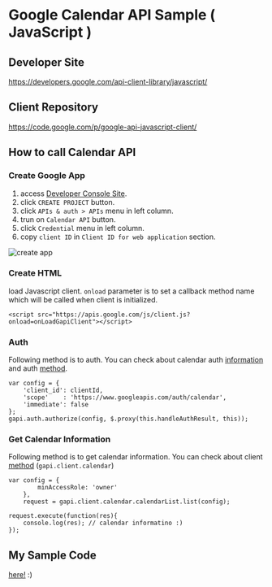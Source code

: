 # Google Calendar API Sample ( JavaScript )

## Developer Site
https://developers.google.com/api-client-library/javascript/

## Client Repository
https://code.google.com/p/google-api-javascript-client/


## How to call Calendar API

### Create Google App

1. access [Developer Console Site](https://cloud.google.com/console/project).
2. click `CREATE PROJECT` button.
3. click `APIs & auth > APIs` menu in left column.
4. trun on `Calendar API` button.
5. click `Credential` menu in left column.
6. copy `client ID` in `Client ID for web application` section.

![create app](http://kashiro.github.io/google-calendar-api-sample/images/create-app.png)

### Create HTML

load Javascript client.
`onload` parameter is to set a callback method name which will be called when client is initialized.

	<script src="https://apis.google.com/js/client.js?onload=onLoadGapiClient"></script>
	
	
### Auth

Following method is to auth.
You can check about calendar auth [information](https://developers.google.com/google-apps/calendar/auth) and auth [method](https://developers.google.com/api-client-library/javascript/reference/referencedocs).

	var config = {
		'client_id': clientId,
        'scope'    : 'https://www.googleapis.com/auth/calendar',
        'immediate': false
    };
    gapi.auth.authorize(config, $.proxy(this.handleAuthResult, this));
    
### Get Calendar Information

Following method is to get calendar information.
You can check about client [method](https://developers.google.com/google-apps/calendar/v3/reference/calendarList/list) (`gapi.client.calendar`)

    var config = {
            minAccessRole: 'owner'
        },
        request = gapi.client.calendar.calendarList.list(config);

    request.execute(function(res){
        console.log(res); // calendar informatino :)
    });
    
## My Sample Code

[here!](https://kashiro.github.io/google-calendar-api-sample) :)
